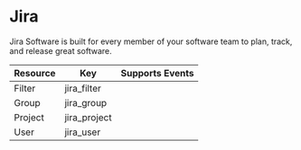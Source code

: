 # Jira

Jira Software is built for every member of your software team to plan, track, and release great software.

| Resource | Key | Supports Events |
| --- | --- | --- |
| Filter | jira\_filter |  |
| Group | jira\_group |  |
| Project | jira\_project |  |
| User | jira\_user |  |

